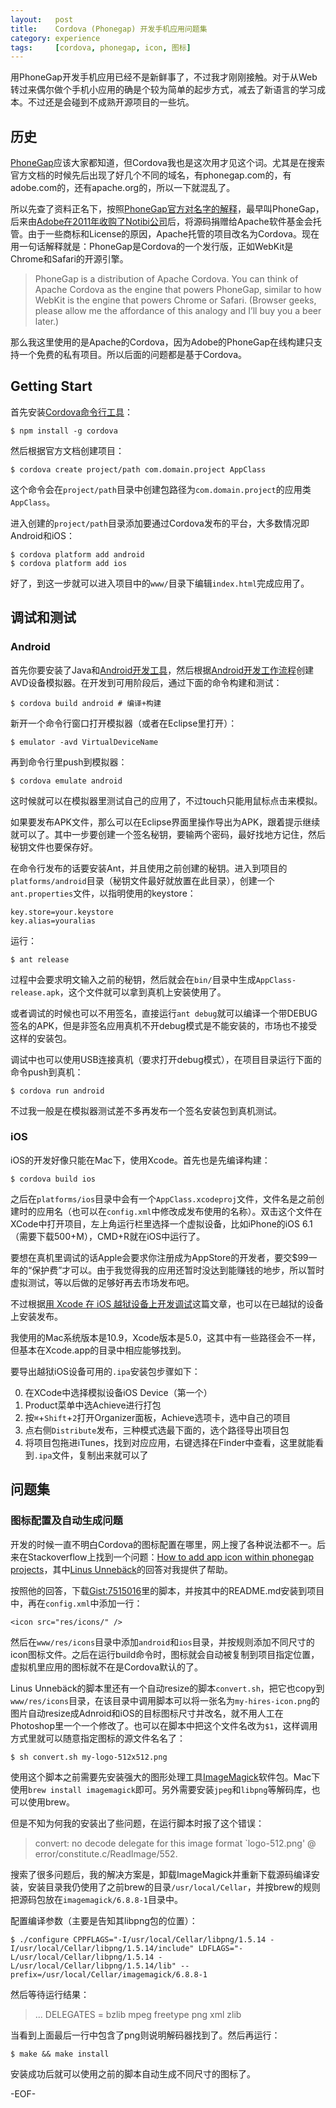 ```yaml
---
layout:   post
title:    Cordova (Phonegap) 开发手机应用问题集
category: experience
tags:     [cordova, phonegap, icon, 图标]
---
```


用PhoneGap开发手机应用已经不是新鲜事了，不过我才刚刚接触。对于从Web转过来偶尔做个手机小应用的确是个较为简单的起步方式，减去了新语言的学习成本。不过还是会碰到不成熟开源项目的一些坑。

## 历史 ##

[PhoneGap][]应该大家都知道，但Cordova我也是这次用才见这个词。尤其是在搜索官方文档的时候先后出现了好几个不同的域名，有phonegap.com的，有adobe.com的，还有apache.org的，所以一下就混乱了。

所以先查了资料正名下，按照[PhoneGap官方对名字的解释](http://phonegap.com/2012/03/19/phonegap-cordova-and-what%E2%80%99s-in-a-name/)，最早叫PhoneGap，后来由[Adobe在2011年收购了Notibi公司](http://news.newhua.com/news/2011/1021/135030.shtml)后，将源码捐赠给Apache软件基金会托管。由于一些商标和License的原因，Apache托管的项目改名为Cordova。现在用一句话解释就是：PhoneGap是Cordova的一个发行版，正如WebKit是Chrome和Safari的开源引擎。

> PhoneGap is a distribution of Apache Cordova. You can think of Apache Cordova as the engine that powers PhoneGap, similar to how WebKit is the engine that powers Chrome or Safari. (Browser geeks, please allow me the affordance of this analogy and I’ll buy you a beer later.)

那么我这里使用的是Apache的Cordova，因为Adobe的PhoneGap在线构建只支持一个免费的私有项目。所以后面的问题都是基于Cordova。

## Getting Start ##

首先安装[Cordova命令行工具](http://cordova.apache.org/docs/en/3.3.0/guide_cli_index.md.html#The%20Command-Line%20Interface)：

    $ npm install -g cordova

然后根据官方文档创建项目：

    $ cordova create project/path com.domain.project AppClass

这个命令会在`project/path`目录中创建包路径为`com.domain.project`的应用类`AppClass`。

进入创建的`project/path`目录添加要通过Cordova发布的平台，大多数情况即Android和iOS：

    $ cordova platform add android
    $ cordova platform add ios

好了，到这一步就可以进入项目中的`www/`目录下编辑`index.html`完成应用了。

## 调试和测试 ##

### Android ###

首先你要安装了Java和[Android开发工具](http://developer.android.com/sdk/index.html)，然后根据[Android开发工作流程](http://developer.android.com/tools/workflow/index.html)创建AVD设备模拟器。在开发到可用阶段后，通过下面的命令构建和测试：

    $ cordova build android # 编译+构建

新开一个命令行窗口打开模拟器（或者在Eclipse里打开）：

    $ emulator -avd VirtualDeviceName

再到命令行里push到模拟器：

    $ cordova emulate android

这时候就可以在模拟器里测试自己的应用了，不过touch只能用鼠标点击来模拟。

如果要发布APK文件，那么可以在Eclipse界面里操作导出为APK，跟着提示继续就可以了。其中一步要创建一个签名秘钥，要输两个密码，最好找地方记住，然后秘钥文件也要保存好。

在命令行发布的话要安装Ant，并且使用之前创建的秘钥。进入到项目的`platforms/android`目录（秘钥文件最好就放置在此目录），创建一个`ant.properties`文件，以指明使用的keystore：

    key.store=your.keystore
    key.alias=youralias

运行：

    $ ant release

过程中会要求明文输入之前的秘钥，然后就会在`bin/`目录中生成`AppClass-release.apk`，这个文件就可以拿到真机上安装使用了。

或者调试的时候也可以不用签名，直接运行`ant debug`就可以编译一个带DEBUG签名的APK，但是非签名应用真机不开debug模式是不能安装的，市场也不接受这样的安装包。

调试中也可以使用USB连接真机（要求打开debug模式），在项目目录运行下面的命令push到真机：

    $ cordova run android

不过我一般是在模拟器测试差不多再发布一个签名安装包到真机测试。

### iOS ###

iOS的开发好像只能在Mac下，使用Xcode。首先也是先编译构建：

    $ cordova build ios

之后在`platforms/ios`目录中会有一个`AppClass.xcodeproj`文件，文件名是之前创建时的应用名（也可以在`config.xml`中修改成发布使用的名称）。双击这个文件在XCode中打开项目，左上角运行栏里选择一个虚拟设备，比如iPhone的iOS 6.1（需要下载500+M），CMD+R就在iOS中运行了。

要想在真机里调试的话Apple会要求你注册成为AppStore的开发者，要交$99一年的“保护费”才可以。由于我觉得我的应用还暂时没达到能赚钱的地步，所以暂时虚拟测试，等以后做的足够好再去市场发布吧。

不过根据[用 Xcode 在 iOS 越狱设备上开发调试](http://zhuoqiang.me/jailbroken-ios-device-debug-using-xcode.html)这篇文章，也可以在已越狱的设备上安装发布。

我使用的Mac系统版本是10.9，Xcode版本是5.0，这其中有一些路径会不一样，但基本在Xcode.app的目录中相应能够找到。

要导出越狱iOS设备可用的`.ipa`安装包步骤如下：

0. 在XCode中选择模拟设备iOS Device（第一个）
0. Product菜单中选Achieve进行打包
0. 按`⌘`+`Shift`+`2`打开Organizer面板，Achieve选项卡，选中自己的项目
0. 点右侧`Distribute`发布，三种模式选最下面的，选个路径导出项目包
0. 将项目包拖进iTunes，找到对应应用，右键选择在Finder中查看，这里就能看到`.ipa`文件，复制出来就可以了

## 问题集 ##

### 图标配置及自动生成问题 ###

开发的时候一直不明白Cordova的图标配置在哪里，网上搜了各种说法都不一。后来在Stackoverflow上找到一个问题：[How to add app icon within phonegap projects](http://stackoverflow.com/questions/17820492/how-to-add-app-icon-within-phonegap-projects)，其中[Linus Unnebäck](http://stackoverflow.com/users/148072/linus-unneback)的回答对我提供了帮助。

按照他的回答，下载[Gist:7515016](https://gist.github.com/LinusU/7515016)里的脚本，并按其中的README.md安装到项目中，再在`config.xml`中添加一行：

    <icon src="res/icons/" />

然后在`www/res/icons`目录中添加`android`和`ios`目录，并按规则添加不同尺寸的icon图标文件。之后在运行build命令时，图标就会自动被复制到项目指定位置，虚拟机里应用的图标就不在是Cordova默认的了。

Linus Unnebäck的脚本里还有一个自动resize的脚本`convert.sh`，把它也copy到`www/res/icons`目录，在该目录中调用脚本可以将一张名为`my-hires-icon.png`的图片自动resize成Adnroid和iOS的目标图标尺寸并改名，就不用人工在Photoshop里一个一个修改了。也可以在脚本中把这个文件名改为`$1`，这样调用方式里就可以随意指定图标的源文件名名了：

    $ sh convert.sh my-logo-512x512.png

使用这个脚本之前需要先安装强大的图形处理工具[ImageMagick](http://www.imagemagick.org/)软件包。Mac下使用`brew install imagemagick`即可。另外需要安装`jpeg`和`libpng`等解码库，也可以使用brew。

但是不知为何我的安装出了些问题，在运行脚本时报了这个错误：

> convert: no decode delegate for this image format `logo-512.png' @ error/constitute.c/ReadImage/552.

搜索了很多问题后，我的解决方案是，卸载ImageMagick并重新下载源码编译安装，安装目录我仍使用了之前brew的目录`/usr/local/Cellar`，并按brew的规则把源码包放在`imagemagick/6.8.8-1`目录中。

配置编译参数（主要是告知其libpng包的位置）：

    $ ./configure CPPFLAGS="-I/usr/local/Cellar/libpng/1.5.14 -I/usr/local/Cellar/libpng/1.5.14/include" LDFLAGS="-L/usr/local/Cellar/libpng/1.5.14 -L/usr/local/Cellar/libpng/1.5.14/lib" --prefix=/usr/local/Cellar/imagemagick/6.8.8-1

然后等待运行结果：

> ...
> DELEGATES       = bzlib mpeg freetype png xml zlib

当看到上面最后一行中包含了png则说明解码器找到了。然后再运行：

    $ make && make install

安装成功后就可以使用之前的脚本自动生成不同尺寸的图标了。

-EOF-

[Cordova]: http://cordova.apache.org/
[PhoneGap]: http://phonegap.com/